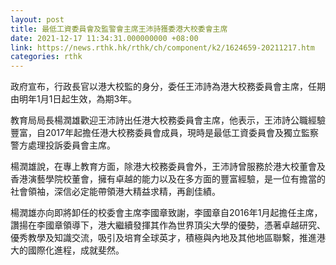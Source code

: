 ```yaml
---
layout: post
title: 最低工資委員會及監警會主席王沛詩獲委港大校委會主席
date: 2021-12-17 11:34:31.000000000 +08:00
link: https://news.rthk.hk/rthk/ch/component/k2/1624659-20211217.htm
categories: rthk
---
```


政府宣布，行政長官以港大校監的身分，委任王沛詩為港大校務委員會主席，任期由明年1月1日起生效，為期3年。

教育局局長楊潤雄歡迎王沛詩出任港大校務委員會主席，他表示，王沛詩公職經驗豐富，自2017年起擔任港大校務委員會成員，現時是最低工資委員會及獨立監察警方處理投訴委員會主席。

楊潤雄說，在專上教育方面，除港大校務委員會外，王沛詩曾服務於港大校董會及香港演藝學院校董會，擁有卓越的能力以及在多方面的豐富經驗，是一位有擔當的社會領袖，深信必定能帶領港大精益求精，再創佳績。

楊潤雄亦向即將卸任的校委會主席李國章致謝，李國章自2016年1月起擔任主席，讚揚在李國章領導下，港大繼續發揮其作為世界頂尖大學的優勢，憑著卓越研究、優秀教學及知識交流，吸引及培育全球英才，積極與內地及其他地區聯繫，推進港大的國際化進程，成就斐然。
